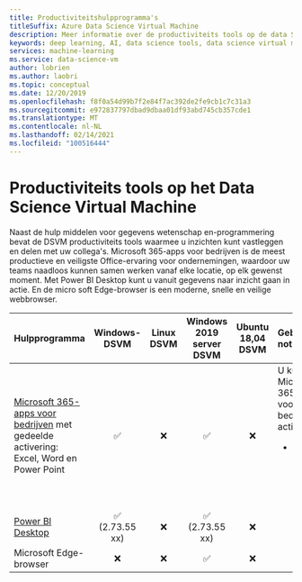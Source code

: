 ```yaml
---
title: Productiviteitshulpprogramma's
titleSuffix: Azure Data Science Virtual Machine
description: Meer informatie over de productiviteits tools op de data Science Virtual Machines.
keywords: deep learning, AI, data science tools, data science virtual machine, geospatial analytics, team data science process
services: machine-learning
ms.service: data-science-vm
author: lobrien
ms.author: laobri
ms.topic: conceptual
ms.date: 12/20/2019
ms.openlocfilehash: f8f0a54d99b7f2e84f7ac392de2fe9cb1c7c31a3
ms.sourcegitcommit: e972837797dbad9dbaa01df93abd745cb357cde1
ms.translationtype: MT
ms.contentlocale: nl-NL
ms.lasthandoff: 02/14/2021
ms.locfileid: "100516444"
---
```

# <a name="productivity-tools-on-the-data-science-virtual-machine"></a>Productiviteits tools op het Data Science Virtual Machine

Naast de hulp middelen voor gegevens wetenschap en-programmering bevat de DSVM productiviteits tools waarmee u inzichten kunt vastleggen en delen met uw collega's. Microsoft 365-apps voor bedrijven is de meest productieve en veiligste Office-ervaring voor ondernemingen, waardoor uw teams naadloos kunnen samen werken vanaf elke locatie, op elk gewenst moment. Met Power BI Desktop kunt u vanuit gegevens naar inzicht gaan in actie. En de micro soft Edge-browser is een moderne, snelle en veilige webbrowser. 


| Hulpprogramma | Windows-DSVM | Linux DSVM | Windows 2019 server DSVM | Ubuntu 18,04 DSVM | Gebruiks notities |
|---|:-:|:-:|:-:|:-:|:--|
| [Microsoft 365-apps voor bedrijven](https://www.microsoft.com/microsoft-365/business/microsoft-365-apps-for-enterprise) met gedeelde activering: Excel, Word en Power Point | <span class='green-check'>&#9989;</span> | <span class='red-x'>&#10060;</span> | <span class='green-check'>&#9989;</span> | <span class='red-x'>&#10060;</span> | U kunt Microsoft 365-apps voor bedrijven activeren:<br/><ul><li>Zie [Activering van gedeelde computers](/deployoffice/overview-shared-computer-activation)</ul> |
| [Power BI Desktop](https://powerbi.microsoft.com/) | <span class='green-check'>&#9989;</span></br> (2.73.55 xx) | <span class='red-x'>&#10060;</span> | <span class='green-check'>&#9989;</span></br> (2.73.55 xx) | <span class='red-x'>&#10060;</span> | |
| Microsoft Edge-browser | <span class='red-x'>&#10060;</span> | <span class='red-x'>&#10060;</span> | <span class='green-check'>&#9989;</span> | <span class='red-x'>&#10060;</span> | |
